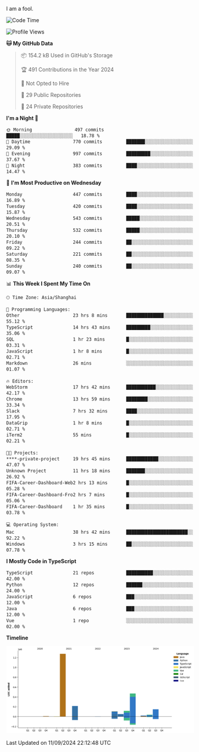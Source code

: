 I am a fool.

<!--START_SECTION:waka-->
![Code Time](http://img.shields.io/badge/Code%20Time-1%2C817%20hrs%2013%20mins-blue)

![Profile Views](http://img.shields.io/badge/Profile%20Views-1-blue)

**🐱 My GitHub Data** 

> 📦 154.2 kB Used in GitHub's Storage 
 > 
> 🏆 491 Contributions in the Year 2024
 > 
> 🚫 Not Opted to Hire
 > 
> 📜 29 Public Repositories 
 > 
> 🔑 24 Private Repositories 
 > 
**I'm a Night 🦉** 

```text
🌞 Morning                497 commits         █████░░░░░░░░░░░░░░░░░░░░   18.78 % 
🌆 Daytime                770 commits         ███████░░░░░░░░░░░░░░░░░░   29.09 % 
🌃 Evening                997 commits         █████████░░░░░░░░░░░░░░░░   37.67 % 
🌙 Night                  383 commits         ████░░░░░░░░░░░░░░░░░░░░░   14.47 % 
```
📅 **I'm Most Productive on Wednesday** 

```text
Monday                   447 commits         ████░░░░░░░░░░░░░░░░░░░░░   16.89 % 
Tuesday                  420 commits         ████░░░░░░░░░░░░░░░░░░░░░   15.87 % 
Wednesday                543 commits         █████░░░░░░░░░░░░░░░░░░░░   20.51 % 
Thursday                 532 commits         █████░░░░░░░░░░░░░░░░░░░░   20.10 % 
Friday                   244 commits         ██░░░░░░░░░░░░░░░░░░░░░░░   09.22 % 
Saturday                 221 commits         ██░░░░░░░░░░░░░░░░░░░░░░░   08.35 % 
Sunday                   240 commits         ██░░░░░░░░░░░░░░░░░░░░░░░   09.07 % 
```


📊 **This Week I Spent My Time On** 

```text
🕑︎ Time Zone: Asia/Shanghai

💬 Programming Languages: 
Other                    23 hrs 8 mins       ██████████████░░░░░░░░░░░   55.12 % 
TypeScript               14 hrs 43 mins      █████████░░░░░░░░░░░░░░░░   35.06 % 
SQL                      1 hr 23 mins        █░░░░░░░░░░░░░░░░░░░░░░░░   03.31 % 
JavaScript               1 hr 8 mins         █░░░░░░░░░░░░░░░░░░░░░░░░   02.71 % 
Markdown                 26 mins             ░░░░░░░░░░░░░░░░░░░░░░░░░   01.07 % 

🔥 Editors: 
WebStorm                 17 hrs 42 mins      ███████████░░░░░░░░░░░░░░   42.17 % 
Chrome                   13 hrs 59 mins      ████████░░░░░░░░░░░░░░░░░   33.34 % 
Slack                    7 hrs 32 mins       ████░░░░░░░░░░░░░░░░░░░░░   17.95 % 
DataGrip                 1 hr 8 mins         █░░░░░░░░░░░░░░░░░░░░░░░░   02.71 % 
iTerm2                   55 mins             █░░░░░░░░░░░░░░░░░░░░░░░░   02.21 % 

🐱‍💻 Projects: 
****-private-project     19 hrs 45 mins      ████████████░░░░░░░░░░░░░   47.07 % 
Unknown Project          11 hrs 18 mins      ███████░░░░░░░░░░░░░░░░░░   26.92 % 
FIFA-Career-Dashboard-Web2 hrs 13 mins       █░░░░░░░░░░░░░░░░░░░░░░░░   05.28 % 
FIFA-Career-Dashboard-Fro2 hrs 7 mins        █░░░░░░░░░░░░░░░░░░░░░░░░   05.06 % 
FIFA-Career-Dashboard    1 hr 35 mins        █░░░░░░░░░░░░░░░░░░░░░░░░   03.78 % 

💻 Operating System: 
Mac                      38 hrs 42 mins      ███████████████████████░░   92.22 % 
Windows                  3 hrs 15 mins       ██░░░░░░░░░░░░░░░░░░░░░░░   07.78 % 
```

**I Mostly Code in TypeScript** 

```text
TypeScript               21 repos            ██████████░░░░░░░░░░░░░░░   42.00 % 
Python                   12 repos            ██████░░░░░░░░░░░░░░░░░░░   24.00 % 
JavaScript               6 repos             ███░░░░░░░░░░░░░░░░░░░░░░   12.00 % 
Java                     6 repos             ███░░░░░░░░░░░░░░░░░░░░░░   12.00 % 
Vue                      1 repo              ░░░░░░░░░░░░░░░░░░░░░░░░░   02.00 % 
```



**Timeline**

![Lines of Code chart](https://raw.githubusercontent.com/VeejaLiu/VeejaLiu/master/assets/bar_graph.png)


 Last Updated on 11/09/2024 22:12:48 UTC
<!--END_SECTION:waka-->
